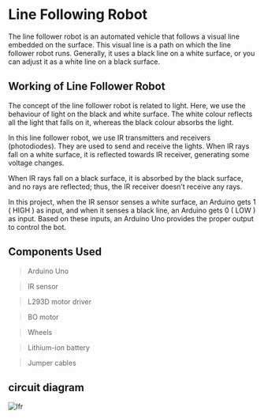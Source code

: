 # Line Following Robot

The line follower robot is an automated vehicle that follows a visual line embedded on the surface. This visual line is a path on which the line follower robot runs. Generally, it uses a black line on a white surface, or you can adjust it as a white line on a black surface.

## Working of Line Follower Robot

The concept of the line follower robot is related to light. Here, we use the behaviour of light on the black and white surface. The white colour reflects all the light that falls on it, whereas the black colour absorbs the light.

In this line follower robot, we use IR transmitters and receivers (photodiodes). They are used to send and receive the lights. When IR rays fall on a white surface, it is reflected towards IR receiver, generating some voltage changes.

When IR rays fall on a black surface, it is absorbed by the black surface, and no rays are reflected; thus, the IR receiver doesn’t receive any rays.

In this project, when the IR sensor senses a white surface, an Arduino gets 1 ( HIGH ) as input, and when it senses a black line, an Arduino gets 0 ( LOW ) as input. Based on these inputs, an Arduino Uno provides the proper output to control the bot.

## Components Used

>Arduino Uno 

>IR sensor 

>L293D motor driver 

>BO motor 

>Wheels 

>Lithium-ion battery 

>Jumper cables 

## circuit diagram
![lfr](https://user-images.githubusercontent.com/75481411/168047065-dba31253-60a8-494e-9367-3d1f963b1c37.png)

